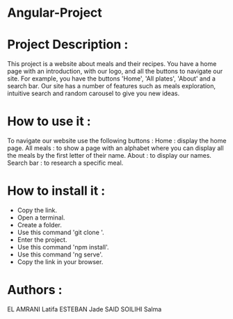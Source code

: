 # Angular-Project

# Project Description :
This project is a website about meals and their recipes. You have a home page with an introduction, with our logo, and all the buttons to navigate our site. For example, you have the buttons 'Home', 'All plates', 'About' and a search bar. Our site has a number of features such as meals exploration, intuitive search and random carousel to give you new ideas. 

# How to use it : 
To navigate our website use the following buttons : 
Home : display the home page. 
All meals : to show a page with an alphabet where you can display all the meals by the first letter of their name. 
About : to display our names. 
Search bar : to research a specific meal. 

# How to install it : 
- Copy the link.
- Open a terminal.
- Create a folder.
- Use this command 'git clone <link>'.
- Enter the project.
- Use this command 'npm install'.
- Use this command 'ng serve'.
- Copy the link in your browser.

# Authors :
EL AMRANI Latifa 
ESTEBAN Jade
SAID SOILIHI Salma
